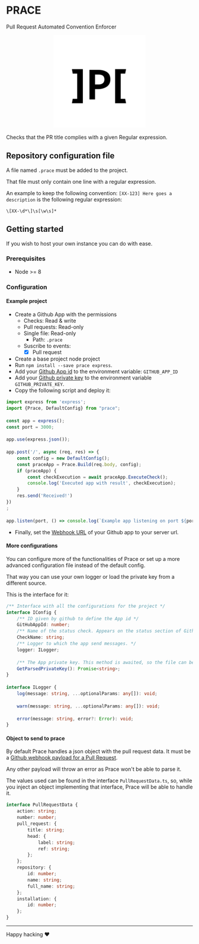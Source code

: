 # PRACE

Pull Request Automated Convention Enforcer

<p align="center"> 
<img src="media/prace-logo.png" width="250"  height="250">
<!--img src="https://raw.githubusercontent.com/Bullrich/Prace.js/develop/media/prace-logo.png" width="250"  height="250"-->
</p>

Checks that the PR title complies with a given Regular expression.

## Repository configuration file

A file named `.prace` must be added to the project.

That file must only contain one line with a regular expression.

An example to keep the following convention: `[XX-123] Here goes a description` is the following regular expression:
```regexp
\[XX-\d*\]\s[\w\s]*
```

## Getting started

If you wish to host your own instance you can do with ease.

### Prerequisites
- Node >= 8

### Configuration

#### Example project
 - Create a Github App with the permissions
   - Checks: Read & write
   - Pull requests: Read-only
   - Single file: Read-only
     - Path: `.prace`
   - Suscribe to events: 
     - [x] Pull request
 - Create a base project node project
 - Run `npm install --save prace express`.
 - Add your [Github App id](https://developer.github.com/v3/apps/) to the environment variable: `GITHUB_APP_ID`
 - Add your [Github private key](https://developer.github.com/apps/building-github-apps/authenticating-with-github-apps/#generating-a-private-key) to the environment variable `GITHUB_PRIVATE_KEY`.
 - Copy the following script and deploy it:

```typescript
import express from 'express';
import {Prace, DefaultConfig} from "prace";

const app = express();
const port = 3000;

app.use(express.json());

app.post('/', async (req, res) => {
    const config = new DefaultConfig();
    const praceApp = Prace.Build(req.body, config);
    if (praceApp) {
        const checkExecution = await praceApp.ExecuteCheck();
        console.log('Executed app with result', checkExecution);
    }
    res.send('Received!')
})
;

app.listen(port, () => console.log(`Example app listening on port ${port}!`));
```

 - Finally, set the [Webhook URL](https://developer.github.com/webhooks/) of your Github app to your server url.

#### More configurations

You can configure more of the functionalities of Prace or set up a more advanced configuration file instead of the default config.

That way you can use your own logger or load the private key from a different source.

This is the interface for it:
```typescript
/** Interface with all the configurations for the project */
interface IConfig {
    /** ID given by github to define the App id */
    GitHubAppId: number;
    /** Name of the status check. Appears on the status section of Github's Pull request */
    CheckName: string;
    /** Logger to which the app send messages. */
    logger: ILogger;

    /** The App private key. This method is awaited, so the file can be loaded from an external source */
    GetParsedPrivateKey(): Promise<string>;
}

interface ILogger {
    log(message: string, ...optionalParams: any[]): void;

    warn(message: string, ...optionalParams: any[]): void;

    error(message: string, error?: Error): void;
}
```

#### Object to send to prace

By default Prace handles a json object with the pull request data. 
It must be a [Github webhook payload for a Pull Request](https://developer.github.com/v3/activity/events/types/#pullrequestevent). 

Any other payload will throw an error as Prace won't be able to parse it.

The values used can be found in the interface `PullRequestData.ts`, so, 
while you inject an object implementing that interface, Prace will be able to handle it.

```typescript
interface PullRequestData {
    action: string;
    number: number;
    pull_request: {
        title: string;
        head: {
            label: string;
            ref: string;
        };
    };
    repository: {
        id: number;
        name: string;
        full_name: string;
    };
    installation: {
        id: number;
    };
}
```

---
Happy hacking ❤
